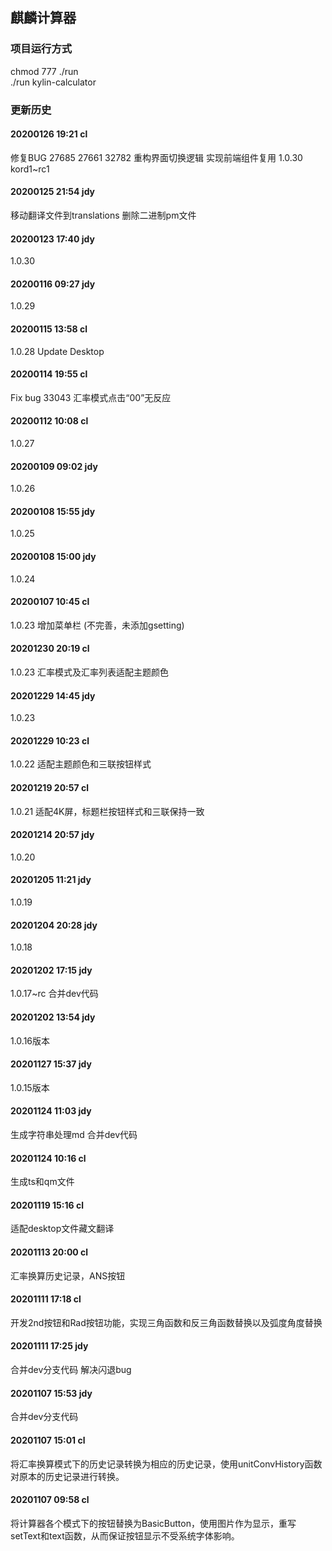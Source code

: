 ## 麒麟计算器

### 项目运行方式  
chmod 777 ./run  
./run kylin-calculator



### 更新历史

#### 20200126 19:21 cl
修复BUG 27685 27661 32782
重构界面切换逻辑
实现前端组件复用
1.0.30 kord1~rc1

#### 20200125 21:54 jdy
移动翻译文件到translations
删除二进制pm文件

#### 20200123 17:40 jdy
1.0.30

#### 20200116 09:27 jdy
1.0.29

#### 20200115 13:58 cl
1.0.28 Update Desktop

#### 20200114 19:55 cl
Fix bug 33043 汇率模式点击“00”无反应

#### 20200112 10:08 cl
1.0.27

#### 20200109 09:02 jdy
1.0.26

#### 20200108 15:55 jdy
1.0.25

#### 20200108 15:00 jdy
1.0.24

#### 20200107 10:45 cl
1.0.23
增加菜单栏 (不完善，未添加gsetting)

#### 20201230 20:19 cl
1.0.23
汇率模式及汇率列表适配主题颜色

#### 20201229 14:45 jdy
1.0.23

#### 20201229 10:23 cl
1.0.22
适配主题颜色和三联按钮样式

#### 20201219 20:57 cl
1.0.21
适配4K屏，标题栏按钮样式和三联保持一致

#### 20201214 20:57 jdy
1.0.20

#### 20201205 11:21 jdy
1.0.19

#### 20201204 20:28 jdy
1.0.18

#### 20201202 17:15 jdy
1.0.17~rc
合并dev代码

#### 20201202 13:54 jdy
1.0.16版本

#### 20201127 15:37 jdy
1.0.15版本

#### 20201124 11:03 jdy
生成字符串处理md
合并dev代码

#### 20201124 10:16 cl
生成ts和qm文件

#### 20201119 15:16 cl
适配desktop文件藏文翻译

#### 20201113 20:00 cl
汇率换算历史记录，ANS按钮

#### 20201111 17:18 cl
开发2nd按钮和Rad按钮功能，实现三角函数和反三角函数替换以及弧度角度替换

#### 20201111 17:25 jdy
合并dev分支代码 解决闪退bug

#### 20201107 15:53 jdy
合并dev分支代码

#### 20201107 15:01 cl
将汇率换算模式下的历史记录转换为相应的历史记录，使用unitConvHistory函数对原本的历史记录进行转换。

#### 20201107 09:58 cl
将计算器各个模式下的按钮替换为BasicButton，使用图片作为显示，重写setText和text函数，从而保证按钮显示不受系统字体影响。
